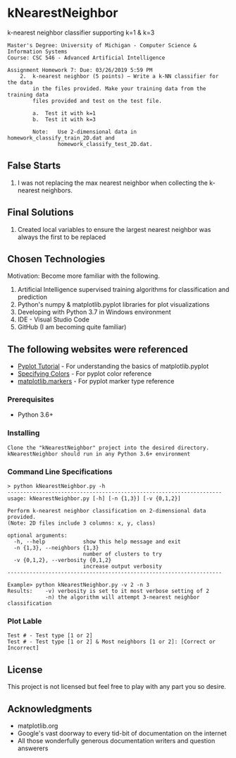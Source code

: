# kNearestNeighbor
k-nearest neighbor classifier supporting k=1 &amp; k=3

```
Master's Degree: University of Michigan - Computer Science & Information Systems
Course: CSC 546 - Advanced Artificial Intelligence

Assignment Homework 7: Due: 03/26/2019 5:59 PM
    2.  k-nearest neighbor (5 points) – Write a k-NN classifier for the data 
        in the files provided. Make your training data from the training data
        files provided and test on the test file.

        a.  Test it with k=1
        b.  Test it with k=3
 
        Note:   Use 2-dimensional data in homework_classify_train_2D.dat and
                homework_classify_test_2D.dat.
```
## False Starts

1) I was not replacing the max nearest neighbor when collecting the k-nearest neighbors.

## Final Solutions

1) Created local variables to ensure the largest nearest neighbor was always the first to be replaced

## Chosen Technologies

Motivation: Become more familiar with the following.
1) Artificial Intelligence supervised training algorithms for classification and prediction
2) Python's numpy & matplotlib.pyplot libraries for plot visualizations
3) Developing with Python 3.7 in Windows environment
4) IDE - Visual Studio Code
5) GitHub (I am becoming quite familiar)

## The following websites were referenced

* [Pyplot Tutorial](https://matplotlib.org/users/pyplot_tutorial.html) - For understanding the basics of matplotlib.pyplot
* [Specifying Colors](https://matplotlib.org/users/colors.html) - For pyplot color reference
* [matplotlib.markers](https://matplotlib.org/api/markers_api.html) - For pyplot marker type reference

### Prerequisites

- Python 3.6+

### Installing
```
Clone the "kNearestNeighbor" project into the desired directory.
kNearestNeighbor should run in any Python 3.6+ environment
```

### Command Line Specifications
```
> python kNearestNeighbor.py -h
--------------------------------------------------------------------
usage: kNearestNeighbor.py [-h] [-n {1,3}] [-v {0,1,2}]

Perform k-nearest neighbor classification on 2-dimensional data provided.
(Note: 2D files include 3 columns: x, y, class)

optional arguments:
  -h, --help            show this help message and exit
  -n {1,3}, --neighbors {1,3}
                        number of clusters to try
  -v {0,1,2}, --verbosity {0,1,2}
                        increase output verbosity
--------------------------------------------------------------------

Example> python kNearestNeighbor.py -v 2 -n 3
Results:    -v) verbosity is set to it most verbose setting of 2
            -n) the algorithm will attempt 3-nearest neighbor classification
```

### Plot Lable

```
Test # - Test type [1 or 2]
Test # - Test type [1 or 2] & Most neighbors [1 or 2]: [Correct or Incorrect]
```

## License

This project is not licensed but feel free to play with any part you so desire.

## Acknowledgments

* matplotlib.org
* Google's vast doorway to every tid-bit of documentation on the internet
* All those wonderfully generous documentation writers and question answerers
